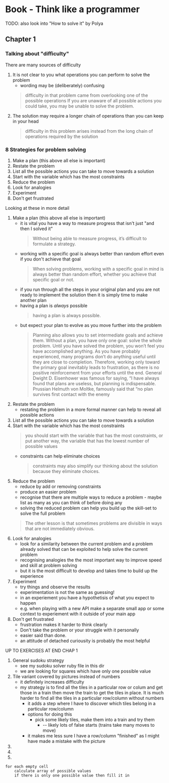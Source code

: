 # Book - Think like a programmer

TODO: also look into "How to solve it" by Polya

## Chapter 1

### Talking about "difficulty"

There are many sources of difficulty

1. It is not clear to you what operations you can perform to solve the problem
    * wording may be (deliberately) confusing
    > difficulty in that problem came from overlooking one of the possible operations
    > If you are unaware of all possible actions you could take, you may be unable to solve the problem.
1. The solution may require a longer chain of operations than you can keep in your head
    > difficulty in this problem arises instead from the long chain of operations required by the solution

### 8 Strategies for problem solving

1. Make a plan (this above all else is important)
2. Restate the problem
3. List all the possible actions you can take to move towards a solution
4. Start with the variable which has the most constraints
5. Reduce the problem
6. Look for analogies
7. Experiment
8. Don't get frustrated

Looking at these in more detail

1. Make a plan (this above all else is important)
    * it is vital you have a way to measure progress that isn't just "and then I solved it"
        > Without being able to measure progress, it’s difficult to formulate a strategy.
    * working with a specific goal is always better than random effort even if you don't achieve that goal
        > When solving problems, working with a specific goal in mind is always
        > better than random effort, whether you achieve that specific goal or
        > not.
    * if you run through all the steps in your original plan and you are not
      ready to implement the solution then it is simply time to make another
      plan
    * having a plan is *always* possible
        > having a plan is always possible.
    * but expect your plan to evolve as you move further into the problem
        > Planning also allows you to set intermediate goals and achieve them.
        > Without a plan, you have only one goal: solve the whole problem. Until
        > you have solved the problem, you won’t feel you have accomplished
        > anything. As you have probably experienced, many programs don’t do
        > anything useful until they are close to completion. Therefore, working
        > only toward the primary goal inevitably leads to frustration, as there is
        > no positive reinforcement from your efforts until the end.
        > General Dwight D. Eisenhower was famous for saying, “I have always found that plans are useless, but planning is indispensable.
        > Prussian Helmuth von Moltke, famously said that “no plan survives first contact with the enemy
2. Restate the problem
    * restating the problem in a more formal manner can help to reveal all possible actions
3. List all the possible actions you can take to move towards a solution
4. Start with the variable which has the most constraints
    > you should start with the variable that has the most constraints, or put
    > another way, the variable that has the lowest number of possible values
    * constraints can help eliminate choices
        > constraints may also simplify our thinking about the solution because they eliminate choices.
5. Reduce the problem
    * reduce by add or removing constraints
    * produce an easier problem
    * recognise that there are multiple ways to reduce a problem - maybe list as many as you can think of before doing any
    * solving the reduced problem can help you build up the skill-set to solve the full problem
    > The other lesson is that sometimes problems are divisible in ways that are not immediately obvious.
6. Look for analogies
    * look for a similarity between the current problem and a problem already solved that can be exploited to help solve the current problem
    * recognising analogies the the most important way to improve speed and skill at problem solving
    * but it is the most difficult to develop and takes time to build up the experience
7. Experiment
    * try things and observe the results
    * experimentation is not the same as guessing!
    * in an experiement you have a hypothetisis of what you expect to happen
    * e.g. when playing with a new API make a separate small app or some context to experiement with it outside of your main app
8. Don't get frustrated
    * frustration makes it harder to think clearly
    * Don't take the problem or your struggle with it personally
    * easier said than done.
    * an attitude of detached curiousity is probably the most helpful

UP TO EXERCISES AT END CHAP 1

1. General sudoku strategy
    * see my sudoku solver ruby file in this dir
    * we are looking for squares which have only one possible value
2. Tile variant covered by pictures instead of numbers
    * it definitely increases difficulty
    * my strategy is to find all the tiles in a particular row or colum and get
    those in a train then move the train to get the tiles in place. It is much
    harder to find all the tiles in a particular row/column without numbers
        * it adds a step where I have to discover which tiles belong in a particular row/column
        * options for doing this
            * pick some likely tiles, make them into a train and try them
                * -- likely lots of false starts (trains take many moves to move)
        * it makes me less sure I have a row/column "finished" as I might have made a mistake with the picture
3.
4.
5.
```
for each empty cell
    calculate array of possible values
    if there is only one possible value then fill it in
```
